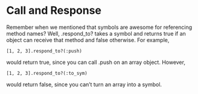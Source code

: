 # Call and Response

Remember when we mentioned that symbols are awesome for referencing method names? Well, .respond_to? takes a symbol and returns true if an object can receive that method and false otherwise. For example,

    [1, 2, 3].respond_to?(:push)

would return true, since you can call .push on an array object. However,

    [1, 2, 3].respond_to?(:to_sym)

would return false, since you can’t turn an array into a symbol.
